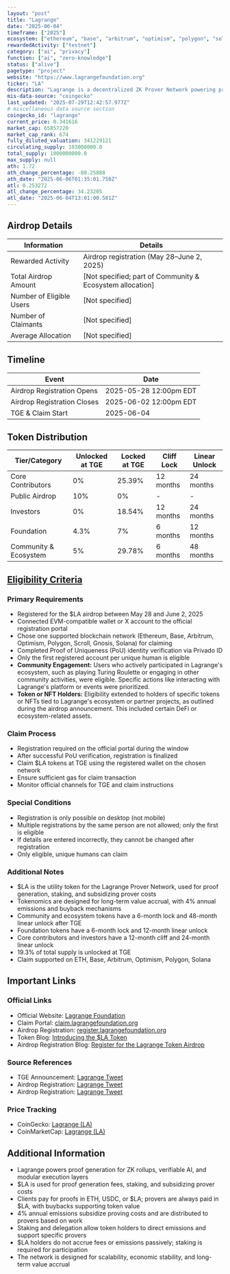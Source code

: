 ```yaml
---
layout: "post"
title: "Lagrange"
date: "2025-06-04"
timeframe: ["2025"]
ecosystem: ["ethereum", "base", "arbitrum", "optimism", "polygon", "solana"]
rewardedActivity: ["testnet"]
category: ["ai", "privacy"]
function: ["ai", "zero-knowledge"]
status: ["alive"]
pagetype: "project"
website: "https://www.lagrangefoundation.org"
ticker: "LA"
description: "Lagrange is a decentralized ZK Prover Network powering proof generation for ZK rollups, verifiable AI, and modular execution, with a focus on scalable, privacy-preserving cryptographic proofs."
mis-data-source: "coingecko"
last_updated: "2025-07-29T12:42:57.977Z"
# miscellaneous data source section
coingecko_id: "lagrange"
current_price: 0.341616
market_cap: 65857220
market_cap_rank: 674
fully_diluted_valuation: 341229121
circulating_supply: 193000000.0
total_supply: 1000000000.0
max_supply: null
ath: 1.72
ath_change_percentage: -80.25888
ath_date: "2025-06-06T01:35:01.750Z"
atl: 0.253272
atl_change_percentage: 34.23205
atl_date: "2025-06-04T13:01:00.581Z"
---
```


## Airdrop Details

| Information              | Details                                                     |
| ------------------------ | ----------------------------------------------------------- |
| Rewarded Activity        | Airdrop registration (May 28–June 2, 2025)                  |
| Total Airdrop Amount     | [Not specified; part of Community & Ecosystem allocation]   |
| Number of Eligible Users | [Not specified]                                             |
| Number of Claimants      | [Not specified]                                             |
| Average Allocation       | [Not specified]                                             |

## Timeline

| Event               | Date                                           |
| ------------------- | ---------------------------------------------- |
| Airdrop Registration Opens | 2025-05-28 12:00pm EDT                  |
| Airdrop Registration Closes| 2025-06-02 12:00pm EDT                  |
| TGE & Claim Start   | 2025-06-04                                     |

## Token Distribution

| Tier/Category            | Unlocked at TGE | Locked at TGE | Cliff Lock   | Linear Unlock   |
| ------------------------ | ---------------| ------------- | ------------ | -------------- |
| Core Contributors        | 0%             | 25.39%        | 12 months    | 24 months      |
| Public Airdrop           | 10%            | 0%            | -            | -              |
| Investors                | 0%             | 18.54%        | 12 months    | 24 months      |
| Foundation               | 4.3%           | 7%            | 6 months     | 12 months      |
| Community & Ecosystem    | 5%             | 29.78%        | 6 months     | 48 months      |

## [Eligibility Criteria](https://www.lagrangefoundation.org/blog/register-for-the-la-token-airdrop)

### Primary Requirements

- Registered for the $LA airdrop between May 28 and June 2, 2025
- Connected EVM-compatible wallet or X account to the official registration portal
- Chose one supported blockchain network (Ethereum, Base, Arbitrum, Optimism, Polygon, Scroll, Gnosis, Solana) for claiming
- Completed Proof of Uniqueness (PoU) identity verification via Privado ID
- Only the first registered account per unique human is eligible
- **Community Engagement:** Users who actively participated in Lagrange's ecosystem, such as playing Turing Roulette or engaging in other community activities, were eligible. Specific actions like interacting with Lagrange's platform or events were prioritized.
- **Token or NFT Holders:** Eligibility extended to holders of specific tokens or NFTs tied to Lagrange's ecosystem or partner projects, as outlined during the airdrop announcement. This included certain DeFi or ecosystem-related assets.

### Claim Process

- Registration required on the official portal during the window
- After successful PoU verification, registration is finalized
- Claim $LA tokens at TGE using the registered wallet on the chosen network
- Ensure sufficient gas for claim transaction
- Monitor official channels for TGE and claim instructions

### Special Conditions

- Registration is only possible on desktop (not mobile)
- Multiple registrations by the same person are not allowed; only the first is eligible
- If details are entered incorrectly, they cannot be changed after registration
- Only eligible, unique humans can claim

### Additional Notes

- $LA is the utility token for the Lagrange Prover Network, used for proof generation, staking, and subsidizing prover costs
- Tokenomics are designed for long-term value accrual, with 4% annual emissions and buyback mechanisms
- Community and ecosystem tokens have a 6-month lock and 48-month linear unlock after TGE
- Foundation tokens have a 6-month lock and 12-month linear unlock
- Core contributors and investors have a 12-month cliff and 24-month linear unlock
- 19.3% of total supply is unlocked at TGE
- Claim supported on ETH, Base, Arbitrum, Optimism, Polygon, Solana

## Important Links

### Official Links

- Official Website: [Lagrange Foundation](https://www.lagrangefoundation.org)
- Claim Portal: [claim.lagrangefoundation.org](http://claim.lagrangefoundation.org)
- Airdrop Registration: [register.lagrangefoundation.org](http://register.lagrangefoundation.org)
- Token Blog: [Introducing the $LA Token](https://www.lagrangefoundation.org/blog/introducing-the-lagrange-token)
- Airdrop Registration Blog: [Register for the Lagrange Token Airdrop](https://www.lagrangefoundation.org/blog/register-for-the-la-token-airdrop)

### Source References

- TGE Announcement: [Lagrange Tweet](https://x.com/LagrangeFndn/status/1930233079915831457)
- Airdrop Registration: [Lagrange Tweet](https://x.com/LagrangeFndn/status/1930735918668976609)
- Airdrop Registration: [Lagrange Tweet](https://x.com/LagrangeFndn/status/1927758012615205180)

### Price Tracking

- CoinGecko: [Lagrange (LA)](https://www.coingecko.com/en/coins/lagrange)
- CoinMarketCap: [Lagrange (LA)](https://coinmarketcap.com/currencies/lagrange/)

## Additional Information

- Lagrange powers proof generation for ZK rollups, verifiable AI, and modular execution layers
- $LA is used for proof generation fees, staking, and subsidizing prover costs
- Clients pay for proofs in ETH, USDC, or $LA; provers are always paid in $LA, with buybacks supporting token value
- 4% annual emissions subsidize proving costs and are distributed to provers based on work
- Staking and delegation allow token holders to direct emissions and support specific provers
- $LA holders do not accrue fees or emissions passively; staking is required for participation
- The network is designed for scalability, economic stability, and long-term value accrual